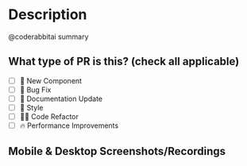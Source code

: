 # Description

<!--
Please do not leave this blank
This PR [adds/removes/fixes/replaces] the [feature/bug/etc].
-->

<!-- summary of changes by coderabbit -->

@coderabbitai summary

## What type of PR is this? (check all applicable)

- [ ] 🍕 New Component
- [ ] 🐛 Bug Fix
- [ ] 📝 Documentation Update
- [ ] 🎨 Style
- [ ] 🧑‍💻 Code Refactor
- [ ] 🔥 Performance Improvements

## Mobile & Desktop Screenshots/Recordings
